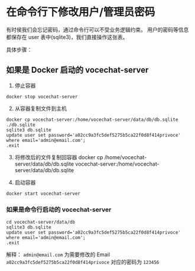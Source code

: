 # 在命令行下修改用户/管理员密码
有时侯我们会忘记密码，通过命令行可以不受业务逻辑约束。
用户的密码等信息都保存在 user 表中(sqlite3)，我们直接操作这张表。

具体步骤：

## 如果是 Docker 启动的 vocechat-server
1. 停止容器
```
docker stop vocechat-server
```

2. 从容器复制文件到主机
```
docker cp vocechat-server:/home/vocechat-server/data/db/db.sqlite ./db.sqlite
sqlite3 db.sqlite
update user set password='a02cc9a3fc5def5275b5ca22f0d8f414privoce' where email='admin@email.com';
.exit
```

3. 将修改后的文件复制回容器
docker cp /home/vocechat-server/data/db/db.sqlite vocechat-server:/home/vocechat-server/data/db/db.sqlite

4. 启动容器
```
docker start vocechat-server
```

### 如果是命令行启动的 vocechat-server
```
cd vocechat-server/data/db
sqlite3 db.sqlite
update user set password='a02cc9a3fc5def5275b5ca22f0d8f414privoce' where email='admin@email.com';
.exit
```

解释：
`admin@email.com` 为需要修改的 Email
`a02cc9a3fc5def5275b5ca22f0d8f414privoce` 对应的密码为 `123456`
